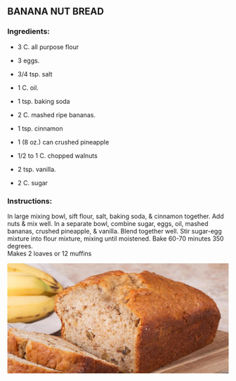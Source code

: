 ## BANANA NUT BREAD

### Ingredients:

- 3 C. all purpose flour  
- 3 eggs. 

- 3/4 tsp. salt   

- 1 C. oil. 

- 1 tsp. baking soda 

- 2 C. mashed ripe bananas. 

- 1 tsp. cinnamon  

- 1 (8 oz.) can crushed pineapple   

- 1/2 to 1 C. chopped walnuts  

- 2 tsp. vanilla. 
- 2 C. sugar

### Instructions:

In large mixing bowl, sift flour, salt, baking soda, & cinnamon together. Add nuts & mix well. In a separate bowl, combine sugar, eggs, oil, mashed bananas, crushed pineapple, & vanilla. Blend together well. Stir sugar-egg mixture into flour mixture, mixing until moistened. Bake 60-70 minutes 350 degrees.   
Makes 2 loaves or 12 muffins 

![recipe_11345_1776139429](pix/recipe_11345_1776139429.jpg)